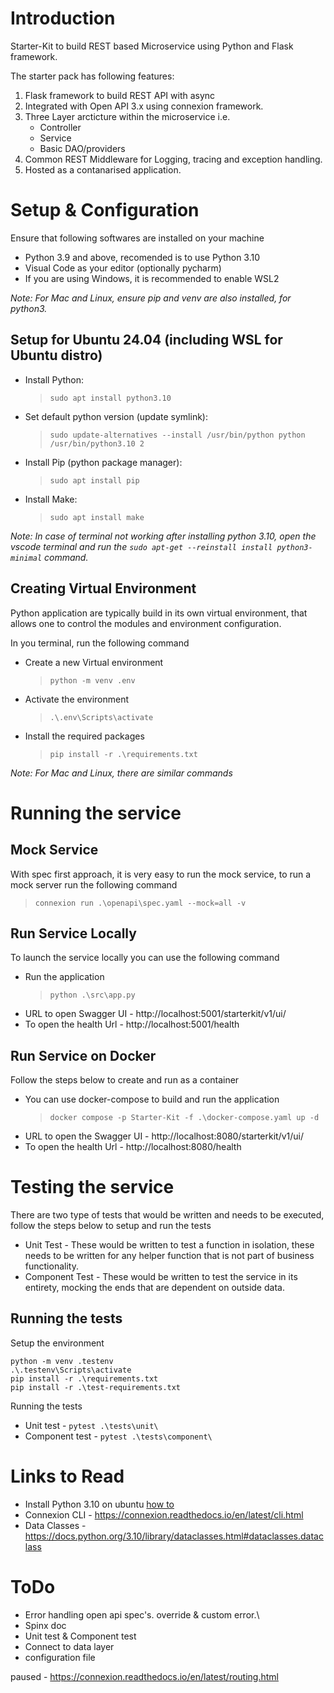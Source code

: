 # Introduction 
Starter-Kit to build REST based Microservice using Python and Flask framework.

The starter pack has following features:
1. Flask framework to build REST API with async
2. Integrated with Open API 3.x using connexion framework.
3. Three Layer arcticture within the microservice i.e. 
    - Controller
    - Service
    - Basic DAO/providers 
4. Common REST Middleware for Logging, tracing and exception handling.
5. Hosted as a contanarised application.

# Setup & Configuration

Ensure that following softwares are installed on your machine
- Python 3.9 and above, recomended is to use Python 3.10
- Visual Code as your editor (optionally pycharm)
- If you are using Windows, it is recommended to enable WSL2

*Note: For Mac and Linux, ensure pip and venv are also installed, for python3.*

## Setup for Ubuntu 24.04 (including WSL for Ubuntu distro)

- Install Python: 
    > ```sudo apt install python3.10```
- Set default python version (update symlink): 
    > ```sudo update-alternatives --install /usr/bin/python python /usr/bin/python3.10 2```
- Install Pip (python package manager):
    > ```sudo apt install pip```
- Install Make: 
    > ```sudo apt install make```

*Note: In case of terminal not working after installing python 3.10, open the vscode terminal and run the ```sudo apt-get --reinstall install python3-minimal``` command.*


## Creating Virtual Environment

Python application are typically build in its own virtual environment, that allows one to control the modules and environment configuration.

In you terminal, run the following command
- Create a new Virtual environment
    > ```python -m venv .env```
- Activate the environment
    > ```.\.env\Scripts\activate```
- Install the required packages
    > ```pip install -r .\requirements.txt```

*Note: For Mac and Linux, there are similar commands*

# Running the service
## Mock Service
With spec first approach, it is very easy to run the mock service, to run a mock server run the following command

> ```connexion run .\openapi\spec.yaml --mock=all -v```

## Run Service Locally
To launch the service locally you can use the following command

- Run the application 
    > ```python .\src\app.py```
- URL to open Swagger UI - http://localhost:5001/starterkit/v1/ui/
- To open the health Url - http://localhost:5001/health

## Run Service on Docker
Follow the steps below to create and run as a container

- You can use docker-compose to build and run the application
    > ```docker compose -p Starter-Kit -f .\docker-compose.yaml up -d```
- URL to open the Swagger UI - http://localhost:8080/starterkit/v1/ui/
- To open the health Url - http://localhost:8080/health


# Testing the service

There are two type of tests that would be written and needs to be executed, follow the steps below to setup and run the tests

- Unit Test - These would be written to test a function in isolation, these needs to be written for any helper function that is not part of business functionality.
- Component Test - These would be written to test the service in its entirety, mocking the ends that are dependent on outside data.

## Running the tests

Setup the environment

```
python -m venv .testenv
.\.testenv\Scripts\activate
pip install -r .\requirements.txt
pip install -r .\test-requirements.txt
```

Running the tests
- Unit test - ```pytest .\tests\unit\```
- Component test - ```pytest .\tests\component\```


# Links to Read
- Install Python 3.10 on ubuntu [how to](https://computingforgeeks.com/how-to-install-python-on-ubuntu-linux-system/)
- Connexion CLI - https://connexion.readthedocs.io/en/latest/cli.html
- Data Classes - https://docs.python.org/3.10/library/dataclasses.html#dataclasses.dataclass


# ToDo
- Error handling
    open api spec's.
    override & custom error.\
- Spinx doc
- Unit test & Component test
- Connect to data layer
- configuration file


paused - https://connexion.readthedocs.io/en/latest/routing.html


